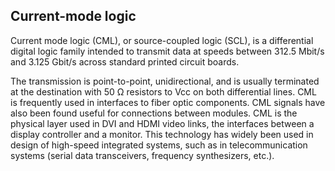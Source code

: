 ## Current-mode logic

Current mode logic (CML), or source-coupled logic (SCL), is a differential digital logic family intended to transmit data at speeds between 312.5 Mbit/s and 3.125 Gbit/s across standard printed circuit boards.

The transmission is point-to-point, unidirectional, and is usually terminated at the destination with 50 Ω resistors to Vcc on both differential lines. CML is frequently used in interfaces to fiber optic components.
CML signals have also been found useful for connections between modules. CML is the physical layer used in DVI and HDMI video links, the interfaces between a display controller and a monitor.
This technology has widely been used in design of high-speed integrated systems, such as in telecommunication systems (serial data transceivers, frequency synthesizers, etc.).

